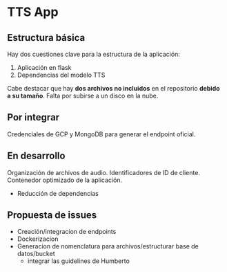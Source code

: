 # TTS App

## Estructura básica

Hay dos cuestiones clave para la estructura de la aplicación:

1. Aplicación en flask
2. Dependencias del modelo TTS

Cabe destacar que hay **dos archivos no incluidos** en el repositorio **debido a su tamaño**. Falta por subirse a un disco en la nube.

## Por integrar

Credenciales de GCP y MongoDB para generar el endpoint oficial.

## En desarrollo

Organización de archivos de audio.
Identificadores de ID de cliente.
Contenedor optimizado de la aplicación.

* Reducción de dependencias

## Propuesta de issues

* Creación/integracion de endpoints
* Dockerizacion
* Generacion de nomenclatura para archivos/estructurar base de datos/bucket
  * integrar las guidelines de Humberto
